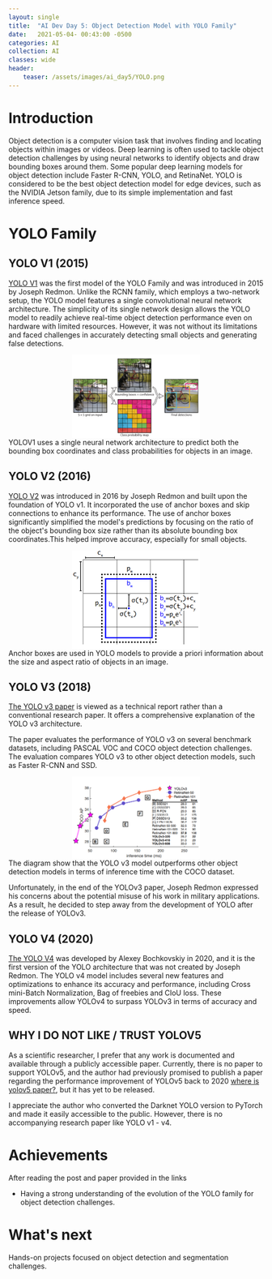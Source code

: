 ```yaml
---
layout: single
title:  "AI Dev Day 5: Object Detection Model with YOLO Family"
date:   2021-05-04- 00:43:00 -0500
categories: AI
collection: AI
classes: wide
header:
    teaser: /assets/images/ai_day5/YOLO.png
---
```

# Introduction  
Object detection is a computer vision task that involves finding and locating objects within images or videos. Deep learning is often used to tackle object detection challenges by using neural networks to identify objects and draw bounding boxes around them. Some popular deep learning models for object detection include Faster R-CNN, YOLO, and RetinaNet. YOLO is considered to be the best object detection model for edge devices, such as the NVIDIA Jetson family, due to its simple implementation and fast inference speed.

# YOLO Family

## YOLO V1 (2015)
<a href="https://arxiv.org/pdf/1506.02640.pdf">YOLO V1</a>  was the first model of the YOLO Family and was introduced in 2015 by Joseph Redmon. Unlike the RCNN family, which employs a two-network setup, the YOLO model features a single convolutional neural network architecture. The simplicity of its single network design allows the YOLO model to readily achieve real-time object detection performance even on hardware with limited resources. However, it was not without its limitations and faced challenges in accurately detecting small objects and generating false detections.

<style>
.center {
  display: block;
  margin-left: auto;
  margin-right: auto;
  min-width: 30%;
  max-width: 50%;
  width: 50vw;
}
</style>
<img class="center" src="/assets/images/ai_day5/yolov1.png" alt="yolov1"> 
YOLOV1 uses a single neural network architecture to predict both the bounding box coordinates and class probabilities for objects in an image.

## YOLO V2 (2016) 
<a href="https://arxiv.org/pdf/1612.08242.pdf">YOLO V2</a> was introduced in 2016 by Joseph Redmon and built upon the foundation of YOLO v1. It incorporated the use of anchor boxes and skip connections to enhance its performance. The use of anchor boxes significantly simplified the model's predictions by focusing on the ratio of the object's bounding box size rather than its absolute bounding box coordinates.This helped improve accuracy, especially for small objects.

<img class="center" src="/assets/images/ai_day5/anchor_boxes.png" alt="anchor_boxes"> 
Anchor boxes are used in YOLO models to provide a priori information about the size and aspect ratio of objects in an image. 

## YOLO V3 (2018)
<a href="https://arxiv.org/pdf/1804.02767.pdf">The YOLO v3 paper</a> is viewed as a technical report rather than a conventional research paper. It offers a comprehensive explanation of the YOLO v3 architecture.

The paper evaluates the performance of YOLO v3 on several benchmark datasets, including PASCAL VOC and COCO object detection challenges. The evaluation compares YOLO v3 to other object detection models, such as Faster R-CNN and SSD.

<img class="center" src="/assets/images/ai_day5/inf_time.png" alt="inf_time"> 
The diagram show that the YOLO v3 model outperforms other object detection models in terms of inference time with the COCO dataset.

Unfortunately, in the end of the YOLOv3 paper, Joseph Redmon expressed his concerns about the potential misuse of his work in military applications. As a result, he decided to step away from the development of YOLO after the release of YOLOv3.

## YOLO V4 (2020)
<a href="https://arxiv.org/pdf/2004.10934.pdf">The YOLO V4</a> was developed by Alexey Bochkovskiy in 2020, and it is the first version of the YOLO architecture that was not created by Joseph Redmon. The YOLO v4 model includes several new features and optimizations to enhance its accuracy and performance, including Cross mini-Batch Normalization, Bag of freebies and CIoU loss. These improvements allow YOLOv4 to surpass YOLOv3 in terms of accuracy and speed.

## WHY I DO NOT LIKE / TRUST YOLOV5
As a scientific researcher, I prefer that any work is documented and available through a publicly accessible paper. Currently, there is no paper to support YOLOv5, and the author had previously promised to publish a paper regarding the performance improvement of YOLOv5 back to 2020 <a href="https://github.com/ultralytics/yolov5/issues/1333">where is yolov5 paper?</a>, but it has yet to be released.

I appreciate the author who converted the Darknet YOLO version to PyTorch and made it easily accessible to the public. However, there is no accompanying research paper like YOLO v1 - v4.

# Achievements
After reading the post and paper provided in the links

* Having a strong understanding of the evolution of the YOLO family for object detection challenges.

# What's next
Hands-on projects focused on object detection and segmentation challenges.

